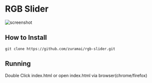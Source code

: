 # RGB Slider
![screenshot](https://github.com/zuramai/rgb-slider/blob/master/Screenshot.png?raw=true)

## How to Install
```
git clone https://github.com/zuramai/rgb-slider.git
```
## Running
Double Click index.html or open index.html via browser(chrome/firefox)
